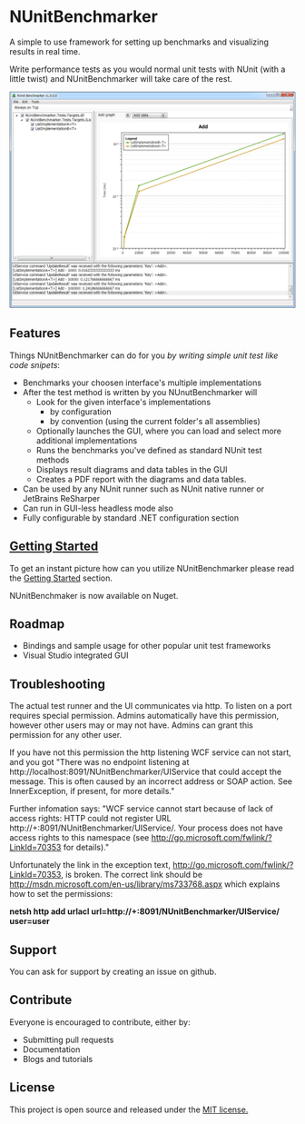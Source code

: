 NUnitBenchmarker
================

A simple to use framework for setting up benchmarks and visualizing results in real time.

Write performance tests as you would normal unit tests with NUnit (with a little twist) and NUnitBenchmarker will take care of the rest.


![NUnitBenchmarker's GUI main screen](docs/img/GUI001.png) 

## Features

Things NUnitBenchmarker can do for you *by writing simple unit test like code snipets*:

- Benchmarks your choosen interface's multiple implementations
- After the test method is written by you NUnutBenchmarker will
    - Look for the given interface's implementations 
        - by configuration
        - by convention (using the current folder's all assemblies)
    - Optionally launches the GUI, where you can load and select more additional implementations
    - Runs the benchmarks you've defined as standard NUnit test methods 
    - Displays result diagrams and data tables in the GUI
    - Creates a PDF report with the diagrams and data tables.
- Can be used by any NUnit runner such as NUnit native runner or JetBrains ReSharper 
- Can run in GUI-less headless mode also
- Fully configurable by standard .NET configuration section

## [Getting Started](docs/GettingStarted.md)

To get an instant picture how can you utilize NUnitBenchmarker please read the [Getting Started](docs/GettingStarted.md) section.

NUnitBenchmaker is now available on Nuget.

## Roadmap

- Bindings and sample usage for other popular unit test frameworks
- Visual Studio integrated GUI

## Troubleshooting

The actual test runner and the UI communicates via http. 
To listen on a port requires special permission. Admins automatically have this permission, however other users may or may not have. Admins can grant this permission for any other user. 

If you have not this permission the http listening WCF service can not start, and you got
"There was no endpoint listening at http://localhost:8091/NUnitBenchmarker/UIService that could accept the message. This is often caused by an incorrect address or SOAP action. See InnerException, if present, for more details."


Further infomation says: "WCF service cannot start because of lack of access rights:
HTTP could not register URL http://+:8091/NUnitBenchmarker/UIService/. Your process does not have access rights to this namespace (see http://go.microsoft.com/fwlink/?LinkId=70353 for details)."

Unfortunately the link in the exception text, http://go.microsoft.com/fwlink/?LinkId=70353, is broken. The correct link should be http://msdn.microsoft.com/en-us/library/ms733768.aspx which explains how to set the permissions:

**netsh http add urlacl url=http://+:8091/NUnitBenchmarker/UIService/ user=user**

## Support

You can ask for support by creating an issue on github.

## Contribute

Everyone is encouraged to contribute, either by:

- Submitting pull requests
- Documentation
- Blogs and tutorials

## License

This project is open source and released under the [MIT license.](LICENSE)

